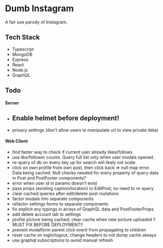# Dumb Instagram

A fair use parody of Instagram.

## Tech Stack

- Typescript
- MongoDB
- Express
- React
- Node.js
- GraphQL

## Todo

#### Server

- ## Enable helmet before deployment!
- privacy settings (don't allow users to manipulate url to view private data)

#### Web Client

- find faster way to check if current user already likes/follows
- use like/follower counts. Query full list only when user modals opened.
- re-query of db on every key up for search will likely not scale
- click on own profile from own post, then click back => null map error. Data being cached. Null checks needed for every property of query data in Post and PostFooter components?
- error when user id in params doesn't exist
- pass props (existing caption/location) to EditPost; no need to re-query
- clear cached queries after edit/delete post mutations
- factor modals into separate components
- refactor settings forms to separate components
- fix explicit any typings in arrays of GraphQL data and PostFooterProps
- add delete account tab to settings
- profile picture being cached; clear cache when new picture uploaded !! MUST FIX BEFORE DEPLOYMENT!!
- prevent modalform parent click event from propagating to children
- reset cache on login/logout, change headers to not dump cache always
- use graphql subscriptions to avoid manual refresh
